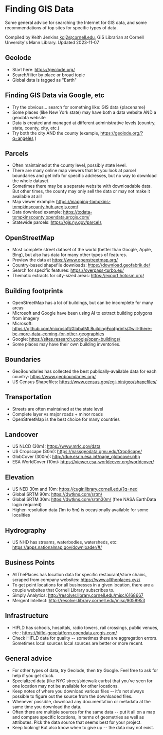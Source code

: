 # Finding GIS Data

Some general advice for searching the Internet for GIS data, and some recommendations of top sites for specific types of data.

Compiled by Keith Jenkins <kgj2@cornell.edu>, GIS Librarian at Cornell Unversity's Mann Library.  Updated 2023-11-07

## Geolode
  - Start here: https://geolode.org/
  - Search/filter by place or broad topic
  - Global data is tagged as "Earth"

## Finding GIS Data via Google, etc
  - Try the obvious... search for something like: GIS data {placename}
  - Some places (like New York state) may have both a data website AND a geodata website
  - Data is created and managed at different administrative levels (country, state, county, city, etc.)
  - Try both the city AND the county (example, https://geolode.org/?q=angeles )

## Parcels
  - Often maintained at the county level, possibly state level.
  - There are many online map viewers that let you look at parcel boundaries and get info for specific addresses, but no way to download the whole dataset.
  - Sometimes there may be a separate website with downloadable data.  But other times, the county may only sell the data or may not make it available at all!
  - Map viewer example: https://mapping-tompkins-tompkinscounty.hub.arcgis.com/
  - Data download example: https://tcdata-tompkinscounty.opendata.arcgis.com/
  - Statewide parcels: https://gis.ny.gov/parcels

## OpenStreetMap
  - Most complete street dataset of the world (better than Google, Apple, Bing), but also has data for many other types of features.
  - Preview the data at https://www.openstreetmap.org/
  - Country-based shapefile downloads: https://download.geofabrik.de/
  - Search for specific features: https://overpass-turbo.eu/
  - Thematic extracts for city-sized areas: https://export.hotosm.org/

## Building footprints
  - OpenStreetMap has a lot of buildings, but can be incomplete for many areas
  - Microsoft and Google have been using AI to extract building polygons from imagery
  - Microsoft: https://github.com/microsoft/GlobalMLBuildingFootprints/#will-there-be-more-data-coming-for-other-geographies
  - Google: https://sites.research.google/open-buildings/
  - Some places may have their own building inventories.

## Boundaries
  - GeoBoundaries has collected the best publically-available data for each country: https://www.geoboundaries.org/
  - US Census Shapefiles: https://www.census.gov/cgi-bin/geo/shapefiles/

## Transportation
  - Streets are often maintained at the state level
  - Complete layer vs major roads + minor roads
  - OpenStreetMap is the best choice for many countries

## Landcover
  - US NLCD (30m): https://www.mrlc.gov/data
  - US Cropscape (30m): https://nassgeodata.gmu.edu/CropScape/ 
  - GlobCover (300m): http://due.esrin.esa.int/page_globcover.php
  - ESA WorldCover (10m): https://viewer.esa-worldcover.org/worldcover/

## Elevation
  - US NED 30m and 10m: https://cugir.library.cornell.edu/?q=ned
  - Global SRTM 90m: https://dwtkns.com/srtm/
  - Global SRTM 30m: https://dwtkns.com/srtm30m/ (free NASA EarthData login required)
  - Higher-resolution data (1m to 5m) is occasionally available for some localities

## Hydrography
  - US NHD has streams, waterbodies, watersheds, etc: https://apps.nationalmap.gov/downloader/#/

## Business Points
  - AllThePlaces has location data for specific restaurant/store chains, scraped from company websites: https://www.alltheplaces.xyz/
  - To get point locations for all businesses in a given location, there are a couple websites that Cornell Library subscribes to.
  - Simply Analytics: http://resolver.library.cornell.edu/misc/6168667
  - Mergent Intellect: http://resolver.library.cornell.edu/misc/8058953

## Infrastructure
  - HIFLD has schools, hospitals, radio towers, rail crossings, public venues, etc.: https://hifld-geoplatform.opendata.arcgis.com/
  - Check HIFLD data for quality -- sometimes there are aggregation errors.  Sometimes local sources local sources are better or more recent.

## General advice
  - For other types of data, try Geolode, then try Google.  Feel free to ask for help if you get stuck.
  - Specialized data (like NYC street/sidewalk curbs) that you've seen for one location may not be available for other locations.
  - Keep notes of where you download various files -- it's not always possible to figure out the source from the downloaded files.
  - Whenever possible, download any documentation or metadata at the same time you download the data.
  - Often there are multiple sources for the same data -- put it all on a map and compare specific locations, in terms of geometries as well as attributes.  Pick the data source that seems best for your project.
  - Keep looking!  But also know when to give up -- the data may not exist.
